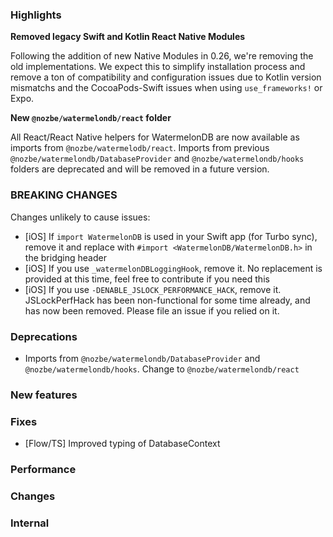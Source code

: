 ### Highlights

**Removed legacy Swift and Kotlin React Native Modules**

Following the addition of new Native Modules in 0.26, we're removing the old implementations. We expect this to simplify installation process and remove a ton of compatibility and configuration issues due to Kotlin version mismatchs and the CocoaPods-Swift issues when using `use_frameworks!` or Expo.

**New `@nozbe/watermelondb/react` folder**

All React/React Native helpers for WatermelonDB are now available as imports from `@nozbe/watermelodb/react`. Imports from previous `@nozbe/watermelondb/DatabaseProvider` and `@nozbe/watermelondb/hooks` folders are deprecated and will be removed in a future version.

### BREAKING CHANGES

Changes unlikely to cause issues:

- [iOS] If `import WatermelonDB` is used in your Swift app (for Turbo sync), remove it and replace with `#import <WatermelonDB/WatermelonDB.h>` in the bridging header
- [iOS] If you use `_watermelonDBLoggingHook`, remove it. No replacement is provided at this time, feel free to contribute if you need this
- [iOS] If you use `-DENABLE_JSLOCK_PERFORMANCE_HACK`, remove it. JSLockPerfHack has been non-functional for some time already, and has now been removed. Please file an issue if you relied on it.

### Deprecations

- Imports from `@nozbe/watermelondb/DatabaseProvider` and `@nozbe/watermelondb/hooks`. Change to `@nozbe/watermelondb/react`

### New features

### Fixes

- [Flow/TS] Improved typing of DatabaseContext

### Performance

### Changes

### Internal
